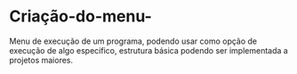 # Criação-do-menu-
Menu de execução de um programa, podendo usar como opção de execução de algo especifico, estrutura básica podendo ser implementada a projetos maiores.
